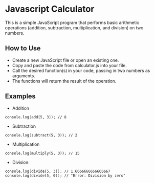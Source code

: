 # Javascript Calculator
This is a simple JavaScript program that performs basic arithmetic operations (addition, subtraction, multiplication, and division) on two numbers.

## How to Use
- Create a new JavaScript file or open an existing one.
- Copy and paste the code from calculator.js into your file.
- Call the desired function(s) in your code, passing in two numbers as arguments.
- The functions will return the result of the operation.

## Examples
- Addition
```
console.log(add(5, 3)); // 8
```
- Subtraction
```
console.log(subtract(5, 3)); // 2
```
- Multiplication
```
console.log(multiply(5, 3)); // 15
```
- Division
```
console.log(divide(5, 3)); // 1.6666666666666667
console.log(divide(5, 0)); // "Error: Division by zero"
```
